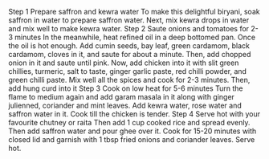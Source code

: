 Step 1 Prepare saffron and kewra water To make this delightful biryani, soak saffron in water to prepare saffron water. Next, mix kewra drops in water and mix well to make kewra water.
Step 2 Saute onions and tomatoes for 2-3 minutes In the meanwhile, heat refined oil in a deep bottomed pan. Once the oil is hot enough. Add cumin seeds, bay leaf, green cardamom, black cardamom, cloves in it, and saute for about a minute. Then, add chopped onion in it and saute until pink. Now, add chicken into it with slit green chillies, turmeric, salt to taste, ginger garlic paste, red chilli powder, and green chilli paste. Mix well all the spices and cook for 2-3 minutes. Then, add hung curd into it
Step 3 Cook on low heat for 5-6 minutes Turn the flame to medium again and add garam masala in it along with ginger julienned, coriander and mint leaves. Add kewra water, rose water and saffron water in it. Cook till the chicken is tender.
Step 4 Serve hot with your favourite chutney or raita Then add 1 cup cooked rice and spread evenly. Then add saffron water and pour ghee over it. Cook for 15-20 minutes with closed lid and garnish with 1 tbsp fried onions and coriander leaves. Serve hot.
